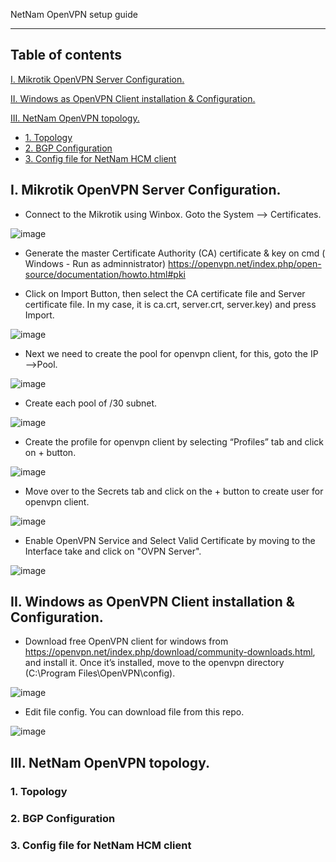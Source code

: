 NetNam OpenVPN setup guide

----
## Table of contents

[I. Mikrotik OpenVPN Server Configuration.](#openvpnserver)

[II. Windows as OpenVPN Client installation & Configuration.](#openvpnclient)
	
[III. NetNam OpenVPN topology.](#netnamvpn)
- [1. Topology](#topo)
- [2. BGP Configuration](#bgpconfig)
- [3. Config file for NetNam HCM client](#clientconfigfile)

<a name="openvpnserver"></a>
## I. Mikrotik OpenVPN Server Configuration.

- Connect to the Mikrotik using Winbox.  Goto the System —> Certificates.

![image](https://user-images.githubusercontent.com/31034437/30104784-d3313894-9320-11e7-994c-e29ec0242768.png)

- Generate the master Certificate Authority (CA) certificate & key on cmd ( Windows - Run as adminnistrator) https://openvpn.net/index.php/open-source/documentation/howto.html#pki

- Click on Import Button, then select the CA certificate file and Server certificate file. In my case, it is ca.crt, server.crt, server.key) and press Import.

![image](https://user-images.githubusercontent.com/31034437/30104927-37e213bc-9321-11e7-9339-41cbb71a44e9.png)

- Next we need to create the pool for openvpn client, for this, goto the IP—->Pool.

![image](https://user-images.githubusercontent.com/31034437/30104949-5500eedc-9321-11e7-83cd-4bc8117a3091.png)

- Create each pool of /30 subnet.

![image](https://user-images.githubusercontent.com/31034437/30104975-6d187936-9321-11e7-8cc1-abbc60b5260b.png)

- Create the profile for openvpn client by selecting “Profiles” tab and click on + button.

![image](https://user-images.githubusercontent.com/31034437/30104997-82055ea4-9321-11e7-90ad-6ae9de5fb3e0.png)

- Move over to the Secrets tab and click on the + button to create user for openvpn client.

![image](https://user-images.githubusercontent.com/31034437/30105029-98182db6-9321-11e7-84bd-03b5db74cf42.png)

- Enable OpenVPN Service and Select Valid Certificate by moving to the Interface take and click on "OVPN Server".

![image](https://user-images.githubusercontent.com/31034437/30105076-b2660ce2-9321-11e7-94f3-2d55eddbcbdc.png)

<a name="openvpnclient"></a>
## II. Windows as OpenVPN Client installation & Configuration.

- Download free OpenVPN client for windows from https://openvpn.net/index.php/download/community-downloads.html, and install it. Once it’s installed, move to the openvpn directory (C:\Program Files\OpenVPN\config).

![image](https://user-images.githubusercontent.com/31034437/30106299-2e07563c-9325-11e7-8c1f-798a5a037827.png)

- Edit file config. You can download file from this repo.

![image](https://user-images.githubusercontent.com/31034437/30106330-4b419348-9325-11e7-8a2b-e18eb48b4d5e.png)

<a name="netnamvpn"></a>
## III. NetNam OpenVPN topology.

<a name="topo"></a>
### 1. Topology

<a name="bgpconfig"></a>
### 2. BGP Configuration

<a name="clientconfigfile"></a>
### 3. Config file for NetNam HCM client


